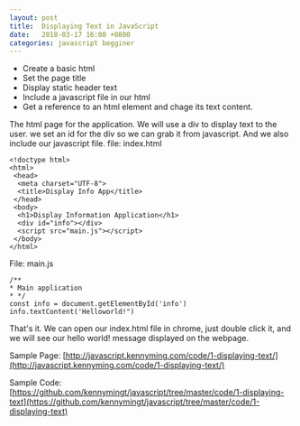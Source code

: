 ```yaml
---
layout: post
title:  Displaying Text in JavaScript
date:   2018-03-17 16:00 +0800
categories: javascript begginer
---
```


* Create a basic html
* Set the page title
* Display static header text
* Include a javascript file in our html
* Get a reference to an html element and chage its text content.

The html page for the application.
We will use a div to display text to the user.
we set an id for the div so we can grab it from javascript.
And we also include our javascript file.
file: index.html
~~~
<!doctype html>
<html>
 <head>
  <meta charset="UTF-8">
  <title>Display Info App</title>
 </head>
 <body>
  <h1>Display Information Application</h1>
  <div id="info"></div>
  <script src="main.js"></script>
 </body>
</html>
~~~
File: main.js
~~~
/**
* Main application
* */
const info = document.getElementById('info')
info.textContent('Helloworld!")
~~~

That's it.
We can open our index.html file in chrome, just double click it, and we will see our hello world! message displayed on the webpage.

Sample Page:
[http://javascript.kennyming.com/code/1-displaying-text/](http://javascript.kennyming.com/code/1-displaying-text/)

Sample Code:
[https://github.com/kennymingt/javascript/tree/master/code/1-displaying-text](https://github.com/kennymingt/javascript/tree/master/code/1-displaying-text)

